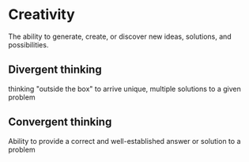 # Creativity

The ability to generate, create, or discover new ideas, solutions, and possibilities.

## Divergent thinking

thinking "outside the box" to arrive unique, multiple solutions to a given problem

## Convergent thinking

Ability to provide a correct and well-established answer or solution to a problem